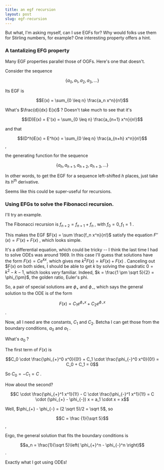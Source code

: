 ```yaml
---
title: an egf recursion
layout: post
slug: egf-recursion
---
```

But what, I'm asking myself, can I use EGFs for? Why would folks use them for Stirling numbers, for example?
One interesting property offers a hint.

### A tantalizing EFG property

Many EGF properties parallel those of OGFs.
Here's one that doesn't.

Consider the sequence 

$$\left\lbrace a_0, a_1, a_2, a_3, ... \right\rbrace$$

Its EGF is

$$E(x) = \sum_{0 \leq n} \frac{a_n x^n}{n!}$$

What's $\frac{d}{dx} E(x)$ ?
Doesn't take much to see that it's

$$(D)E(x) = E'(x) = \sum_{0 \leq n} \frac{a_{n+1} x^n}{n!}$$

and that

$$(D^h)E(x) =  E^h(x) = \sum_{0 \leq n} \frac{a_{n+h} x^n}{n!}$$,

the generating function for the sequence 

$$\left\lbrace a_h, a_{h+1}, a_{h+2}, a_{h+3}, ... \right\rbrace$$

In other words, to get the EGF for a sequence left-shifted $h$ places, just take its $h^{th}$ derivative.

Seems like this could be super-useful for recursions.

### Using EFGs to solve the Fibonacci recursion.

I'll try an example.

The Fibonacci recursion is $f_{n+2} = f_{n+1} + f_n$ , with $f_0 = 0, f_1 = 1$ .

This makes the EGF $F(x) = \sum \frac{f_n x^n}{n!}$ satisfy the equation
$F''(x) = F'(x) + F(x)$ , which looks simple.

It's a differential equation, which could be tricky -- I think the last time I had to solve ODEs was around 1969.
In this case I'll guess that solutions have the form
$F(x) = Ce^{kx}$, which gives me
$k^2F(x) = kF(x) + F(x)$ .  Canceling out $F(x) on both sides, I should be able to get $k$ by solving the quadratic
$0 = k^2 - k -1$, which looks *very* familiar. Indeed, $k = \frac{1 \pm \sqrt 5}{2} = \phi_{\pm}$, the golden ratio, Euler's phi.

So, a pair of special solutions are $\phi_{+}$ and $\phi_{-}$, which says the general solution to the ODE is of the form

$$F(x) = C_1 e^{\phi_{+} x} + C_2 e^{\phi_{-} x}$$ . 

Now, all I need are the constants, $C_1$ and $C_2$. Betcha I can get those from the boundary conditions, $a_0$ and $a_1$ .

What's $a_0$ ?

The first term of $F(x)$ is

$$C_0 \cdot \frac{\phi_{+}^0 x^0}{0!} +  C_1 \cdot \frac{\phi_{-}^0 x^0}{0!} = C_0 + C_1 = 0$$

So $C_0 = -C_1 = C$ .

How about the second? 

$$C \cdot \frac{\phi_{+}^1 x^1}{1!} -  C \cdot \frac{\phi_{-}^1 x^1}{1!} = C \cdot (\phi_{+} - \phi_{-}) x = a_1 \cdot x = x$$

Well, $\phi_{+} - \phi_{-} = (2 \sqrt 5)/2 = \sqrt 5$, so 

$$C = \frac {1}{\sqrt 5}$$ ,

Ergo, the general solution that fits the boundary conditions is

$$a_n = \frac{1}{\sqrt 5}\left( \phi_{+}^n - \phi_{-}^n \right)$$ .

Exactly what I got using ODEs!





